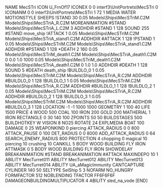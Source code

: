NAME MecSTri
ICON U_FrnOf17
ICONEX 0 0 interf3\UnitPortrets\MecSTri 0
ICONANM 0 0 interf3\UnitPortrets\MecSTri 1 72 1
MEDIA WATER
MOTIONSTYLE SHEEPS
!STAND   30 0.05   Models\Ships\MecSTriM.C2M Models\Ships\MecSTriA_R.C2M
MOREANIMATION #STAND Models\Ships\MecSTriA_L.C2M 3
ADDHDIR #STAND 1 128
SOUND 255 #STAND move_ship
!ATTACK   1 0.05   Models\Ships\MecSTriM.C2M Models\Ships\MecSTriA_stand1.C2M
ADDHDIR #ATTACK 1 128
!PSTAND   1 0.05   Models\Ships\MecSTriM.C2M Models\Ships\MecSTriA_stand1.C2M
ADDHDIR #PSTAND 1 128
*DEATH  2  160 0.05 Models\Ships\MecSTriM_death1.C2M Models\Ships\MecSTriA_death1.C2M 0 0.0 1.0 1000  0.05 Models\Ships\MecSTriM_death1.C2M Models\Ships\MecSTriA_death1.C2M 0 1.0 1.0
ADDHDIR #DEATH 1 128
SOUND 5 #DEATH death_ship
!BUILDLO_0 1 0.05   Models\Ships\MecSTriM.C2M Models\Ships\MecSTriA_R.C2M
ADDHDIR #BUILDLO_0 1 128
!BUILDLO_1 1 0.05   Models\Ships\MecSTriM.C2M Models\Ships\MecSTriA_R.C2M
ADDHDIR #BUILDLO_1 1 128
!BUILDLO_2 1 0.05   Models\Ships\MecSTriM.C2M Models\Ships\MecSTriA_R.C2M
ADDHDIR #BUILDLO_2 1 128
!BUILDLO_3 1 0.05   Models\Ships\MecSTriM.C2M Models\Ships\MecSTriA_R.C2M
ADDHDIR #BUILDLO_3 1 128
LOCATION -1 -1 1000 1000
GEOMETRY 1 100 40
LIFE     1500
PRICE 4 WOOD 500 COAL 100 IRON 200 GOLD 200
MATHERIAL 1 IRON
RECTANGLE 0 30 140 100
ZPOINTS   50 50
BUILDSTAGES 500
BUILDHOTKEY		W
VISION 8
NO25
ROTATE 24
EXPLMEDIA BOAT 100
DAMAGE   0 25
WEAPONKIND 0 piercing
ATTACK_RADIUS 0 0 800
ATTACK_PAUSE 0 100
DET_RADIUS 0 0 8000
ADD_ATTACK_RADIUS 0 64
SEARCH_ENEMY_RADIUS 800
PROTECTION 4 chopping 0 magical 10 piercing 10 crushing 10
CANKILL   5 BODY WOOD BUILDING FLY IRON
ATTMASK 0 5 BODY WOOD BUILDING FLY IRON
SHOWDELAY
BREAKANIMATION #STAND
BREAKANIMATION #ATTACK
MAXINDEPO 10 1
ABILITY MecTurret011
ABILITY MecTurret012
ABILITY MecTurret013
ABILITY MecTurret014
ABILITY	UA_aMagicImmunity
CANTCAPTURE
CYLINDER 140 50
SELTYPE SelShip 5 3
NOFARM
NO_HUNGRY
FORMFACTOR 512
NOBLENDING
TFACTOR FF6F6F6F
DAMAGEONBUILDINGMULTIPLICATOR 4
ABILITY sled_na_vode
[END]
